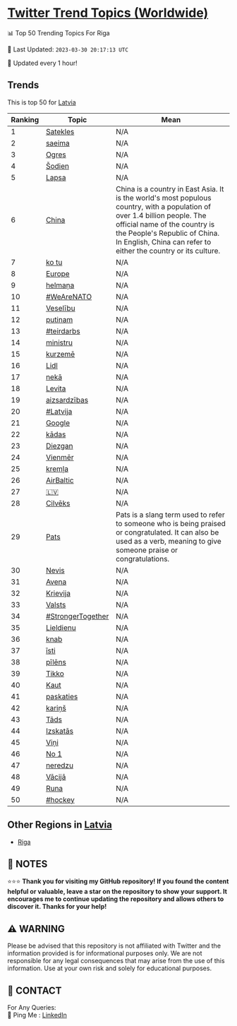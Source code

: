 [Twitter Trend Topics (Worldwide)](https://github.com/ErcinDedeoglu/Twitter-Trend-Topics)
==========


📊 Top 50 Trending Topics For Riga

📆 Last Updated: `2023-03-30 20:17:13 UTC`

🔧 Updated every 1 hour!


## Trends

This is top 50 for [Latvia](</Latvia>)

| Ranking | Topic | Mean |
| ------- | ------------ | ------------ |
| 1 | [Satekles](http://twitter.com/search?q=Satekles) | N/A |
| 2 | [saeima](http://twitter.com/search?q=saeima) | N/A |
| 3 | [Ogres](http://twitter.com/search?q=Ogres) | N/A |
| 4 | [Šodien](http://twitter.com/search?q=%c5%a0odien) | N/A |
| 5 | [Lapsa](http://twitter.com/search?q=Lapsa) | N/A |
| 6 | [China](http://twitter.com/search?q=China) | China is a country in East Asia. It is the world's most populous country, with a population of over 1.4 billion people. The official name of the country is the People's Republic of China. In English, China can refer to either the country or its culture. |
| 7 | [ko tu](http://twitter.com/search?q=ko+tu) | N/A |
| 8 | [Europe](http://twitter.com/search?q=Europe) | N/A |
| 9 | [helmaņa](http://twitter.com/search?q=helma%c5%86a) | N/A |
| 10 | [#WeAreNATO](http://twitter.com/search?q=%23WeAreNATO) | N/A |
| 11 | [Veselību](http://twitter.com/search?q=Vesel%c4%abbu) | N/A |
| 12 | [putinam](http://twitter.com/search?q=putinam) | N/A |
| 13 | [#teirdarbs](http://twitter.com/search?q=%23teirdarbs) | N/A |
| 14 | [ministru](http://twitter.com/search?q=ministru) | N/A |
| 15 | [kurzemē](http://twitter.com/search?q=kurzem%c4%93) | N/A |
| 16 | [Lidl](http://twitter.com/search?q=Lidl) | N/A |
| 17 | [nekā](http://twitter.com/search?q=nek%c4%81) | N/A |
| 18 | [Levita](http://twitter.com/search?q=Levita) | N/A |
| 19 | [aizsardzības](http://twitter.com/search?q=aizsardz%c4%abbas) | N/A |
| 20 | [#Latvija](http://twitter.com/search?q=%23Latvija) | N/A |
| 21 | [Google](http://twitter.com/search?q=Google) | N/A |
| 22 | [kādas](http://twitter.com/search?q=k%c4%81das) | N/A |
| 23 | [Diezgan](http://twitter.com/search?q=Diezgan) | N/A |
| 24 | [Vienmēr](http://twitter.com/search?q=Vienm%c4%93r) | N/A |
| 25 | [kremļa](http://twitter.com/search?q=krem%c4%bca) | N/A |
| 26 | [AirBaltic](http://twitter.com/search?q=AirBaltic) | N/A |
| 27 | [🇱🇻](http://twitter.com/search?q=%f0%9f%87%b1%f0%9f%87%bb) | N/A |
| 28 | [Cilvēks](http://twitter.com/search?q=Cilv%c4%93ks) | N/A |
| 29 | [Pats](http://twitter.com/search?q=Pats) | Pats is a slang term used to refer to someone who is being praised or congratulated. It can also be used as a verb, meaning to give someone praise or congratulations. |
| 30 | [Nevis](http://twitter.com/search?q=Nevis) | N/A |
| 31 | [Avena](http://twitter.com/search?q=Avena) | N/A |
| 32 | [Krievija](http://twitter.com/search?q=Krievija) | N/A |
| 33 | [Valsts](http://twitter.com/search?q=Valsts) | N/A |
| 34 | [#StrongerTogether](http://twitter.com/search?q=%23StrongerTogether) | N/A |
| 35 | [Lieldienu](http://twitter.com/search?q=Lieldienu) | N/A |
| 36 | [knab](http://twitter.com/search?q=knab) | N/A |
| 37 | [īsti](http://twitter.com/search?q=%c4%absti) | N/A |
| 38 | [pīlēns](http://twitter.com/search?q=p%c4%abl%c4%93ns) | N/A |
| 39 | [Tikko](http://twitter.com/search?q=Tikko) | N/A |
| 40 | [Kaut](http://twitter.com/search?q=Kaut) | N/A |
| 41 | [paskaties](http://twitter.com/search?q=paskaties) | N/A |
| 42 | [kariņš](http://twitter.com/search?q=kari%c5%86%c5%a1) | N/A |
| 43 | [Tāds](http://twitter.com/search?q=T%c4%81ds) | N/A |
| 44 | [Izskatās](http://twitter.com/search?q=Izskat%c4%81s) | N/A |
| 45 | [Viņi](http://twitter.com/search?q=Vi%c5%86i) | N/A |
| 46 | [No 1](http://twitter.com/search?q=No+1) | N/A |
| 47 | [neredzu](http://twitter.com/search?q=neredzu) | N/A |
| 48 | [Vācijā](http://twitter.com/search?q=V%c4%81cij%c4%81) | N/A |
| 49 | [Runa](http://twitter.com/search?q=Runa) | N/A |
| 50 | [#hockey](http://twitter.com/search?q=%23hockey) | N/A |



## Other Regions in [Latvia](</Latvia>)

* [Riga](</Latvia/Riga.md>)



## 📝 NOTES

⭐⭐⭐ **Thank you for visiting my GitHub repository! If you found the content helpful or valuable, leave a star on the repository to show your support. It encourages me to continue updating the repository and allows others to discover it. Thanks for your help!**


## ⚠️ WARNING

Please be advised that this repository is not affiliated with Twitter and the information provided is for informational purposes only. We are not responsible for any legal consequences that may arise from the use of this information. Use at your own risk and solely for educational purposes.


## 📨 CONTACT

 For Any Queries:  
            🏓 Ping Me : [LinkedIn](https://www.linkedin.com/in/ercindedeoglu/)
